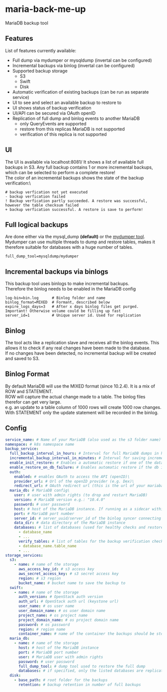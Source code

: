 # maria-back-me-up
MariaDB backup tool

## Features
List of features currently available:
- Full dump via mydumper or mysqldump (invertal can be configured)
- Incremental backups via binlog (invertal can be configured)
- Supported backup storage
  - S3
  - Swift
  - Disk
- Automatic verification of existing backups (can be run as separate service)
- UI to see and select an available backup to restore to
- UI shows status of backup verification
- UI/API can be secured via OAuth openID
- Replication of full dump and binlog events to another MariaDB
  - only QueryEvents are supported
  - restore from this replicas MariaDB is not supported
  - verification of this replica is not supported

## UI
The UI is available via localhost:8081/
It shows a list of available full backups in S3. Any full backup contains 1 or more incremental backups, which can be selected to perform a complete restore!\
The color of an incremental backups shows the state of the backup verification:\
```
# backup verfication not yet executed
- backup verfication failed
! Backup verfication partly succeeded. A restore was successful, however the table checksum failed
+ backup verfication successful. A restore is save to perform!
```

## Full logical backups
Are done either via the mysql_dump **(default)** or the [mydumper tool](https://github.com/maxbube/mydumper).
Mydumper can use multiple threads to dump and restore tables, makes it therefore suitable for databases with a huge number of tables.
```
full_dump_tool=mysqldump/mydumper
```

## Incremental backups via binlogs
This backup tool uses binlogs to make incremental backups.\
Therefore the binlog needs to be enabled in the MariaDB config
```
log-bin=bin.log      # Binlog folder and name
binlog_format=MIXED  # Formant, described below
expire_logs_days=3   # After x days binlog files get purged. Important! Otherwise volume could be filling up fast
server_id=1          # Unique server id. Used for replication
```

## Binlog
The tool acts like a replication slave and receives all the binlog events. This allows it to check if any real changes have been made to the database.\
If no changes have been detected, no incremental backup will be created and saved to S3.

## Binlog Format
By default MariaDB will use the MIXED format (since 10.2.4). It is a mix of ROW and STATEMENT.\
ROW will capture the actual change made to a table. The binlog files therefor can get very large.\
e.g. an update to a table column of 1000 rows will create 1000 row changes.
With STATEMENT only the update statement will be recorded in the binlog.

## Config

``` yaml
service_name: # Name of your MariaDB (also used as the s3 folder name)
namespace: # k8s namespace name
backup_service:
  full_backup_interval_in_hours: # Interval for full MariaDB dumps in hours
  incremental_backup_interval_in_minutes: # Interval for saving incremental backups
  enable_init_restore: # Enables a automatic restore if one of the databases (in MariaDB.databases) are missing.
  enable_restore_on_db_failure: # Enables automatic restore if the db is unhealthy.\
  outh:
    enabled: # enables OAuth to access the API (openID)\
    provider_url: # Url of the openID provider (e.g. Dex)\
    redirect_url: # OAuth redirect url (this is the url of your mariabackup service)\
  maria_db: # MariaDB config\
    user: # user with admin rights (to drop and restart MariaDB)
    version: # MariaDB version e.g.: "10.4.0"
    password: # user password
    host: # host of the MariaDB instance. If running as a sidecar within the MariaDB pod: 127.0.0.1
    port: # MariaDB port number
    server_id: # server_uuid/server_id of the binlog syncer connecting to the host 
    data_dir: # data directory of the MariaDB instance
    databases: # list of databases (used for healthy checks and restores)
      - database_name
      - ... 
      verify_tables: # list of tables for the backup verification check. If none are provided the checksum verification is skipped!
      - database_name.table_name
      - ...
storage_services:
  s3:
    - name: # name of the storage
      aws_access_key_id: # s3 access key
      aws_secret_access_key: # s3 secret access key
      region: # s3 region
      bucket_name: # bucket name to save the backup to
  swift:
    - name: # name of the storage
      auth_version: # OpenStack auth version
      auth_url: # OpenStack auth url (keystone url)
      user_name: # os user name
      user_domain_name: # os user domain name
      project_name: # os project name
      project_domain_name: # os project domain name
      password: # os password
      region: # region name
      container_name: # name of the container the backups should be store in
  maria_db:
    - name: # name of the storage
      host: # host of the MariaDB instance
      port: # MariaDB port number
      user: # MariaDB user with admin rights
      password: # user password
      full_dump_tool: # dump tool used to restore the full dump
      databases: # if specified, only the listed databases are replicated
  disk:
    - base_path: # root folder for the backups
      retention: # backup retention in number of full backups
```
